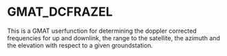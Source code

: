 # GMAT_DCFRAZEL
This is a GMAT userfunction for determining the doppler corrected frequencies for up and downlink, the range to the satellite, 
the azimuth and the elevation with respect to a given groundstation.
